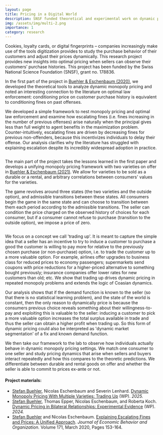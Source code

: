 ```yaml
---
layout: page
title: Pricing in a Digital World
description: SNSF funded theoretical and experimental work on dynamic pricing when a firm tracks customers' purchases
img: /assets/img/multi-2.png
importance: 1
category: research
---
```



Cookies, loyalty cards, or digital fingerprints – companies increasingly make use of the tools digitization provides to study the purchase behavior of their customers and adjust their prices dynamically. This research project provides new insights into optimal pricing when sellers can observe their customers’ purchase histories. This project has been funded by the Swiss National Science Foundation (SNSF), grant no. 178836.

In the first part of the project in <a href="https://neschenbaum.github.io/assets/pdf/escalating-prices-and-fines.pdf">Buehler & Eschenbaum (2020)</a>, we developed the theoretical tools to analyze dynamic monopoly pricing and noted an interesting connection to the literature on optimal law enforcement: conditioning price on customer purchase history is equivalent to conditioning fines on past offenses.

<div class="row justify-content-sm-center">
    <div class="col-sm-8 mt-3 mt-md-0">
      <p>We developed a simple framework to nest monopoly pricing and optimal law enforcement and examine how escalating fines (i.e. fines increasing in the number of previous offenses) arise naturally when the principal gives less than full weight to agent benefits in the maximization problem. Counter-intuitively, escalating fines are driven by decreasing fines for previous non-offenders, because this incentivizes individuals to delay their offense. Our analysis clarifies why the literature has struggled with explaining escalation despite its incredibly widespread adoption in practice.</p>
    </div>
    <div class="col-sm-4 mt-3 mt-md-0">
        <img class="img-fluid rounded z-depth-1" src="{{ '/assets/img/escalating-period1.png' | relative_url }}" alt="" title="First period behavior for a linear distribution function"/>
    </div>
</div>

The main part of the project takes the lessons learned in the first paper and develops a unifying monopoly pricing framework with two varieties on offer in <a href="https://neschenbaum.github.io/assets/pdf/Multiproduct_Dynamic_Pricing.pdf">Buehler & Eschenbaum (2021)</a>. We allow for varieties to be sold as a durable or a rental, and arbitrary correlations between consumers' values for the varieties.

<div class="row justify-content-sm-center">
    <div class="col-sm-7 mt-3 mt-md-0">
      <p>The game revolves around three states (the two varieties and the outside option), and admissible transitions between these states. All consumers begin the game in the same state and can choose to transition between them each period according to the admissible transitions. The seller can condition the price charged on the observed history of choices for each consumer, but if a consumer cannot refuse to purchase (transition to the outside option), we impose a price of zero.</p>
    </div>
    <div class="col-sm-5 mt-3 mt-md-0">
        <img class="img-fluid rounded z-depth-1" src="{{ '/assets/img/multi-statemachine.png' | relative_url }}" alt="" title="Finite state machine for two rental varieties"/>
    </div>
</div>

We focus on a concept we call 'trading up'. It is meant to capture the simple idea that a seller has an incentive to try to induce a customer to purchase a good the customer is willing to pay more for relative to the previously chosen purchase (or non-purchase) option, i.e. to trade the customer up to a more valuable option. For example, airlines offer upgrades to business class for reduced prices to economy passengers; supermarkets send coupons with price reductions for a higher-priced alternative to something bought previously; insurance companies offer lower rates for new customers than old; etc. We show that trading up drives dynamic pricing in repeated monopoly problems and extends the logic of Coasian dynamics.

Our analysis shows that if the demand function is known to the seller (so that there is no statistical learning problem), and the state of the world is constant, then the only reason to dynamically price is because the consumers previous choice reveals something about their willingness-to-pay and exploiting this is valuable to the seller: inducing a customer to pick a more valuable option increases the total surplus available in trade and thus the seller can obtain a higher profit when trading up. So this form of dynamic pricing could also be interpreted as 'dynamic market segmentation' of a fix and known demand function.

We then take our framework to the lab to observe how individuals actually behave in dynamic monopoly pricing settings. We match one consumer to one seller and study pricing dynamics that arise when sellers and buyers interact repeatedly and how this compares to the theoretic predictions. We differentiate between durable and rental goods on offer and whether the seller is able to commit to prices ex-ante or not. 

<h4>Project materials:</h4><ul>
<li>
<a href="https://stefan-buehler.net">Stefan Buehler</a>, Nicolas Eschenbaum and Severin Lenhard. <a href="/assets/pdf/Multiproduct_Dynamic_Pricing.pdf">Dynamic Monopoly Pricing With Multiple Varieties: Trading Up</a> (WP). <i>2025.</i>
</li>
<li>
<a href="https://stefan-buehler.net">Stefan Buehler</a>, Thomas Epper, Nicolas Eschenbaum, and Roberta Koch. <a href="/assets/pdf/Dynamic_Pricing_Experiment.pdf">Dynamic Pricing in Bilateral Relationships: Experimental Evidence</a> (WP). <i>2024.</i>
</li>
<li>
<a href="https://stefan-buehler.net">Stefan Buehler</a> and Nicolas Eschenbaum. <a href="/assets/pdf/escalating-fines-and-prices.pdf">Explaining Escalating Fines and Prices: A Unified Approach</a>. <i>Journal of Economic Behavior and Organization.</i> Volume 171, March 2020, Pages 153-164.
</li>
</ul>
